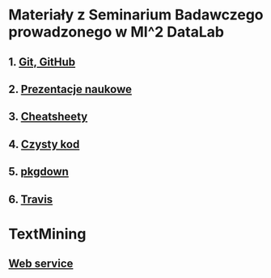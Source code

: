 # Materiały z Seminarium Badawczego prowadzonego w MI^2 DataLab

## 1. [Git, GitHub](https://github.com/mi2-warsaw/MI2DataLab_Seminarium/tree/master/2017_10_10_git)

## 2. [Prezentacje naukowe](https://github.com/mi2-warsaw/MI2DataLab_Seminarium/tree/master/2017_10_17_Prezentacje)

## 3. [Cheatsheety](https://github.com/mi2-warsaw/MI2DataLab_Seminarium/tree/master/2017_11_14_Cheatsheets)

## 4. [Czysty kod](https://github.com/mi2-warsaw/MI2DataLab_Seminarium/tree/master/2017_11_21_czysty_kod)

## 5. [pkgdown](https://github.com/mi2-warsaw/MI2DataLab_Seminarium/tree/master/2017_11_28_pkgdown)

## 6. [Travis](https://github.com/mi2-warsaw/MI2DataLab_Seminarium/tree/master/2017_12_19_travis)

# TextMining

## [Web service](https://git.applica.pl/services-doc/nlp-ws/blob/master/NLP-WS-1.0.0.md)
